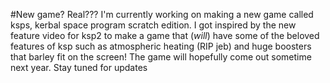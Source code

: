 #New game? Real???
I'm currently working on making a new game called ksps, kerbal space program scratch edition. I got inspired by the new feature video for ksp2 to make a game that (*will*) have some of the beloved features of ksp such as atmospheric heating (RIP jeb) and huge boosters that barley fit on the screen! The game will hopefully come out sometime next year. Stay tuned for updates
